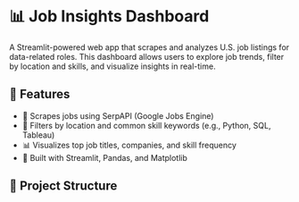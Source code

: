 # 📊 Job Insights Dashboard

A Streamlit-powered web app that scrapes and analyzes U.S. job listings for data-related roles. This dashboard allows users to explore job trends, filter by location and skills, and visualize insights in real-time.

## 🚀 Features

- 🔎 Scrapes jobs using SerpAPI (Google Jobs Engine)
- 🧠 Filters by location and common skill keywords (e.g., Python, SQL, Tableau)
- 📊 Visualizes top job titles, companies, and skill frequency
- 🧪 Built with Streamlit, Pandas, and Matplotlib

## 📁 Project Structure

